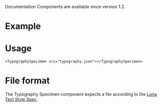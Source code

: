 <Banner title="Version Feature">
  Documentation Components are available since version 1.2.
</Banner>

# Example

<TypographySpecimen src="typography.json"></TypographySpecimen>

# Usage

```
<TypographySpecimen src="typography.json"></TypographySpecimen>
```

# File format

The Typography Specimen component expects a file according to the [Lona Text Style Spec](https://github.com/airbnb/Lona/blob/master/docs/file-formats/text-styles.md).

<CodeBlock src="typography.json"></CodeBlock>
